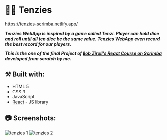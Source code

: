 # 🤩🎲 Tenzies

https://tenzies-scrimba.netlify.app/

**_Tenzies WebApp is inspired by a game called Tenzi. Player can hold dice and roll until all ten dice be the same value. Tenzies WebApp even record the best record for our players._**

**_This is the one of the final Project of [Bob Ziroll's React Course on Scrimba](https://scrimba.com/learn/learnreact) developed from scratch by me._**

## ⚒️ Built with:

- HTML 5
- CSS 3
- JavaScript
- [React](https://reactjs.org/) - JS library

## 📷 Screenshots:

![tenzies 1](https://user-images.githubusercontent.com/110648530/197196703-257ba45f-571b-4c2d-aba5-b636fa63fc31.png)
![tenzies 2](https://user-images.githubusercontent.com/110648530/197196709-da3e54b3-363a-44af-b2c8-6e82d9b83257.png)
